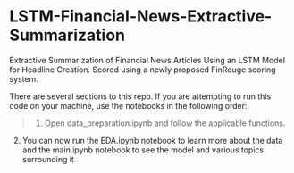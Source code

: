 # LSTM-Financial-News-Extractive-Summarization
Extractive Summarization of Financial News Articles Using an LSTM Model for Headline Creation. Scored using a newly proposed FinRouge scoring system.

There are several sections to this repo. If you are attempting to run this code on your machine, use the notebooks in the following order:
>1. Open data_preparation.ipynb and follow the applicable functions.
2.  You can now run the EDA.ipynb notebook to learn more about the data and the main.ipynb notebook to see the model and various topics surrounding it
